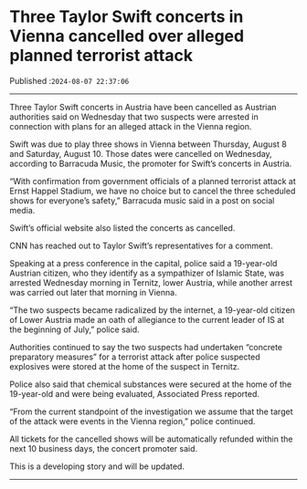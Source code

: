 # Three Taylor Swift concerts in Vienna cancelled over alleged planned terrorist attack

Published :`2024-08-07 22:37:06`

---

Three Taylor Swift concerts in Austria have been cancelled as Austrian authorities said on Wednesday that two suspects were arrested in connection with plans for an alleged attack in the Vienna region.

Swift was due to play three shows in Vienna between Thursday, August 8 and Saturday, August 10. Those dates were cancelled on Wednesday, according to Barracuda Music, the promoter for Swift’s concerts in Austria.

“With confirmation from government officials of a planned terrorist attack at Ernst Happel Stadium, we have no choice but to cancel the three scheduled shows for everyone’s safety,” Barracuda music said in a post on social media.

Swift’s official website also listed the concerts as cancelled.

CNN has reached out to Taylor Swift’s representatives for a comment.

Speaking at a press conference in the capital, police said a 19-year-old Austrian citizen, who they identify as a sympathizer of Islamic State, was arrested Wednesday morning in Ternitz, lower Austria, while another arrest was carried out later that morning in Vienna.

“The two suspects became radicalized by the internet, a 19-year-old citizen of Lower Austria made an oath of allegiance to the current leader of IS at the beginning of July,” police said.

Authorities continued to say the two suspects had undertaken “concrete preparatory measures” for a terrorist attack after police suspected explosives were stored at the home of the suspect in Ternitz.

Police also said that chemical substances were secured at the home of the 19-year-old and were being evaluated, Associated Press reported.

“From the current standpoint of the investigation we assume that the target of the attack were events in the Vienna region,” police continued.

All tickets for the cancelled shows will be automatically refunded within the next 10 business days, the concert promoter said.

This is a developing story and will be updated.

---

